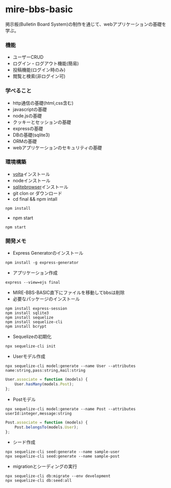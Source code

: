 # mire-bbs-basic

掲示板(Bulletin Board System)の制作を通じて、webアプリケーションの基礎を学ぶ。

### 機能
- ユーザーCRUD
- ログイン・ログアウト機能(簡易) 
- 投稿機能(ログイン時のみ)
- 閲覧と検索(非ログイン可)

### 学べること
- http通信の基礎(html,css含む)
- javascriptの基礎
- node.jsの基礎
- クッキーとセッションの基礎
- expressの基礎
- DBの基礎(sqlite3)
- ORMの基礎
- webアプリケーションのセキュリティの基礎


### 環境構築
- [volta](https://volta.sh/)インストール
- nodeインストール
- [sqlitebrowser](https://sqlitebrowser.org/dl/)インストール
- git clon or ダウンロード
- cd final && npm intall
```
npm install
```
- npm start
```
npm start
```

### 開発メモ
- Express Generatorのインストール
```
npm install -g express-generator
```
- アプリケーション作成
```
express --view=ejs final
```
- MIRE-BBS-BASIC直下にファイルを移動してbbsは削除
- 必要なパッケージのインストール
```
npm install express-session
npm install sqlite3
npm install sequelize
npm install sequelize-cli
npm install bcrypt
```
- Sequelizeの初期化
```
npx sequelize-cli init
```

- Userモデル作成
```
npx sequelize-cli model:generate --name User --attributes name:string,pass:string,mail:string
```

```javascript:models/user.js
User.associate = function (models) {
    User.hasMany(models.Post);
};
```

- Postモデル
```
npx sequelize-cli model:generate --name Post --attributes userId:integer,message:string
```
```javascript:models/post.js
Post.associate = function (models) {
    Post.belongsTo(models.User);
};
```

- シード作成
```
npx sequelize-cli seed:generate --name sample-user
npx sequelize-cli seed:generate --name sample-post
```

- migrationとシーディングの実行
```
npx sequelize-cli db:migrate --env development
npx sequelize-cli db:seed:all
```